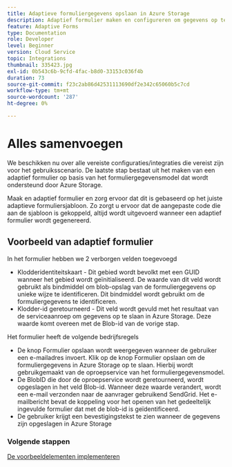 ```yaml
---
title: Adaptieve formuliergegevens opslaan in Azure Storage
description: Adaptief formulier maken en configureren om gegevens op te slaan in Azure Storage
feature: Adaptive Forms
type: Documentation
role: Developer
level: Beginner
version: Cloud Service
topic: Integrations
thumbnail: 335423.jpg
exl-id: 0b543c6b-9cfd-4fac-b8d0-33153c036f4b
duration: 73
source-git-commit: f23c2ab86d42531113690df2e342c65060b5c7cd
workflow-type: tm+mt
source-wordcount: '287'
ht-degree: 0%

---
```


# Alles samenvoegen

We beschikken nu over alle vereiste configuraties/integraties die vereist zijn voor het gebruiksscenario. De laatste stap bestaat uit het maken van een adaptief formulier op basis van het formuliergegevensmodel dat wordt ondersteund door Azure Storage.

Maak en adaptief formulier en zorg ervoor dat dit is gebaseerd op het juiste adaptieve formuliersjabloon. Zo zorgt u ervoor dat de aangepaste code die aan de sjabloon is gekoppeld, altijd wordt uitgevoerd wanneer een adaptief formulier wordt gegenereerd.

## Voorbeeld van adaptief formulier

In het formulier hebben we 2 verborgen velden toegevoegd

* Klodderidentiteitskaart - Dit gebied wordt bevolkt met een GUID wanneer het gebied wordt geïnitialiseerd. De waarde van dit veld wordt gebruikt als bindmiddel om blob-opslag van de formuliergegevens op unieke wijze te identificeren. Dit bindmiddel wordt gebruikt om de formuliergegevens te identificeren.
* Klodder-id geretourneerd - Dit veld wordt gevuld met het resultaat van de serviceaanroep om gegevens op te slaan in Azure Storage. Deze waarde komt overeen met de Blob-id van de vorige stap.

Het formulier heeft de volgende bedrijfsregels

* De knop Formulier opslaan wordt weergegeven wanneer de gebruiker een e-mailadres invoert. Klik op de knop Formulier opslaan om de formuliergegevens in Azure Storage op te slaan. Hierbij wordt gebruikgemaakt van de oproepservice van het formuliergegevensmodel.
* De BlobID die door de oproepservice wordt geretourneerd, wordt opgeslagen in het veld Blob-id. Wanneer deze waarde verandert, wordt een e-mail verzonden naar de aanvrager gebruikend SendGrid. Het e-mailbericht bevat de koppeling voor het openen van het gedeeltelijk ingevulde formulier dat met de blob-id is geïdentificeerd.
* De gebruiker krijgt een bevestigingstekst te zien wanneer de gegevens zijn opgeslagen in Azure Storage

### Volgende stappen

[De voorbeeldelementen implementeren](./deploy-sample-assets.md)

